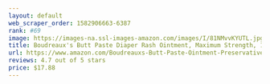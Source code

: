 ```yaml
---
layout: default 
﻿web_scraper_order: 1582906663-6387
rank: #69
image: https://images-na.ssl-images-amazon.com/images/I/81NMvvKYUTL.jpg
title: Boudreaux's Butt Paste Diaper Rash Ointment, Maximum Strength, 14 Oz
url: https://www.amazon.com/Boudreauxs-Butt-Paste-Ointment-Preservative/dp/B01LZF07GU/ref=zg_mw_hpc_69?_encoding=UTF8&psc=1&refRID=25WQDBTAJF2JRCYG7BG8
reviews: 4.7 out of 5 stars
price: $17.88 
---
```

